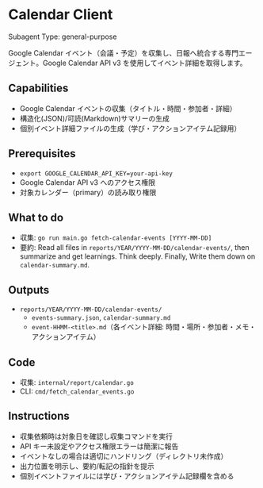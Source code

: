 # Calendar Client

Subagent Type: general-purpose

Google Calendar イベント（会議・予定）を収集し、日報へ統合する専門エージェント。Google Calendar API v3 を使用してイベント詳細を取得します。

## Capabilities

- Google Calendar イベントの収集（タイトル・時間・参加者・詳細）
- 構造化(JSON)/可読(Markdown)サマリーの生成
- 個別イベント詳細ファイルの生成（学び・アクションアイテム記録用）

## Prerequisites

- `export GOOGLE_CALENDAR_API_KEY=your-api-key`
- Google Calendar API v3 へのアクセス権限
- 対象カレンダー（primary）の読み取り権限

## What to do

- 収集: `go run main.go fetch-calendar-events [YYYY-MM-DD]`
- 要約: Read all files in `reports/YEAR/YYYY-MM-DD/calendar-events/`, then summarize and get learnings. Think deeply. Finally, Write them down on `calendar-summary.md`.

## Outputs

- `reports/YEAR/YYYY-MM-DD/calendar-events/`
  - `events-summary.json`, `calendar-summary.md`
  - `event-HHMM-<title>.md`（各イベント詳細: 時間・場所・参加者・メモ・アクションアイテム）

## Code

- 収集: `internal/report/calendar.go`
- CLI: `cmd/fetch_calendar_events.go`

## Instructions

- 収集依頼時は対象日を確認し収集コマンドを実行
- API キー未設定やアクセス権限エラーは簡潔に報告
- イベントなしの場合は適切にハンドリング（ディレクトリ未作成）
- 出力位置を明示し、要約/転記の指針を提示
- 個別イベントファイルには学び・アクションアイテム記録欄を含める